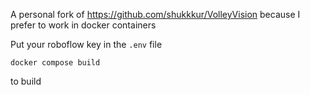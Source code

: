 A personal fork of https://github.com/shukkkur/VolleyVision because I prefer to work in docker containers

Put your roboflow key in the `.env` file 

```docker compose build```

to build 
